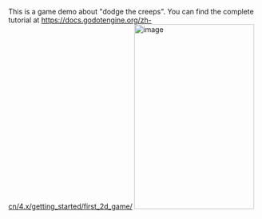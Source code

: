 This is a game demo about "dodge the creeps".
You can find the complete tutorial at https://docs.godotengine.org/zh-cn/4.x/getting_started/first_2d_game/
<img width="240" height="370" alt="image" src="https://github.com/user-attachments/assets/2559624f-23ec-41f3-845e-7ed77bb11f08" />

